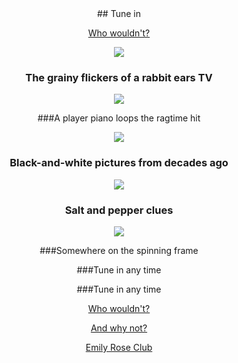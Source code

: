 <center>
## Tune in

[Who wouldn't?](baccio.html)

![](img/sunton_bw.gif)

### The grainy flickers of a rabbit ears TV

![](img/yellin_fb_bw.gif)

###A player piano loops the ragtime hit

![](img/she_thumb_fb_bw.gif)

### Black-and-white pictures from decades ago

![](img/hideblanket_fb_bw.gif)

### Salt and pepper clues

![](img/fkloo.gif)

###Somewhere on the spinning frame

###Tune in any time

###Tune in any time

[Who wouldn't?](y2d.html)

[And why not?](minds.html)

[Emily Rose Club](/)

</center>
